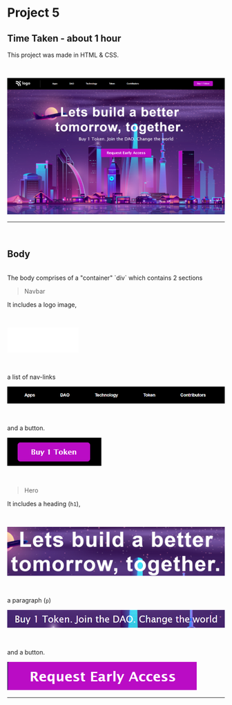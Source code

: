 # Project 5

## Time Taken - about 1 hour

This project was made in HTML & CSS.

<br>

![dApp Website](./dApp%20thumbnail.png)

***
<br>

## Body

<br>
The body comprises of a "container" `div` which contains 2 sections

<br>

>Navbar

It includes a logo image,

<br>

![Logo](./assets/white-logo.png)

<br>

a list of nav-links 


![Nav Links](./nav-links.png)

<br>

and a button.

![Button](./button.png)

<br>

>Hero

It includes a heading (`h1`), 

<br>

![Heading](./heading.png)

<br>

a paragraph (`p`) 
<br>

![Paragraph](./paragraph.png)

<br>

and a button.

![Button1](./button1.png)

***
